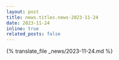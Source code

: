 ```yaml
---
layout: post
title: news.titles.news-2023-11-24
date: 2023-11-24
inline: true
related_posts: false
---
```


{% translate_file _news/2023-11-24.md %}